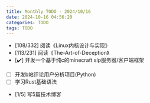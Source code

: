 ```yaml
---
title: Monthly TODO - 2024/10/16
date: 2024-10-16 04:56:20
categories: TODO
tags: TODO
---
```

- [108/332] 阅读《Linux内核设计与实现》
- [113/231] 阅读《The-Art-of-Deception》
- [✔️] 开发一个基于纯c的minecraft slp服务器/客户端框架
- [ ] 开发b站评论用户分析项目(Python)
- [ ] 学习Rust基础语法
- [1/5] 写5篇技术博客
